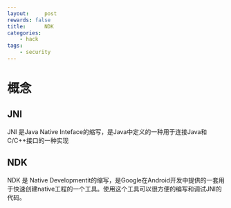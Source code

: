 ```yaml
---
layout:     post
rewards: false
title:      NDK
categories:
    - hack
tags:
    - security
---
```


# 概念

##  JNI

JNI 是Java Native Inteface的缩写，是Java中定义的一种用于连接Java和C/C++接口的一种实现

## NDK

NDK 是 Native Developmentit的缩写，是Google在Android开发中提供的一套用于快速创建native工程的一个工具。使用这个工具可以很方便的编写和调试JNI的代码。
